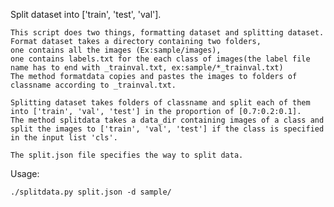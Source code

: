 Split dataset into ['train', 'test', 'val'].

    This script does two things, formatting dataset and splitting dataset.
    Format dataset takes a directory containing two folders,
    one contains all the images (Ex:sample/images),
    one contains labels.txt for the each class of images(the label file name has to end with _trainval.txt, ex:sample/*_trainval.txt)
    The method formatdata copies and pastes the images to folders of classname according to _trainval.txt.

    Splitting dataset takes folders of classname and split each of them into ['train', 'val', 'test'] in the proportion of [0.7:0.2:0.1].
    The method splitdata takes a data_dir containing images of a class and split the images to ['train', 'val', 'test'] if the class is specified in the input list 'cls'.

    The split.json file specifies the way to split data.


Usage:

    ./splitdata.py split.json -d sample/
